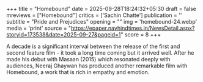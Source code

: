 +++
title = "Homebound"
date = 2025-09-28T18:24:32+05:30
draft = false
mreviews = ["Homebound"]
critics = ['Sachin Chatte']
publication = ''
subtitle = "Pride and Prejudices"
opening = ""
img = 'homebound-24.webp'
media = 'print'
source = "https://epaper.navhindtimes.in/NewsDetail.aspx?storyid=173538&date=2025-09-27&pageid=1"
score = 8
+++

A decade is a significant interval between the release of the first and second feature film - it took a long time coming but it arrived well. After he made his debut with Masaan (2015) which resonated deeply with audiences, Neeraj Ghaywan has produced another remarkable film with Homebound, a work that is rich in empathy and emotion.
